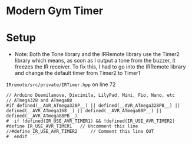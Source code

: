 # Modern Gym Timer

# Setup
* Note: Both the Tone library and the IRRemote library use the Timer2 
library which means, as soon as I output a tone from the buzzer, it 
freezes the IR receiver. To fix this, I had to go into the IRRemote 
library and change the default timer from Timer2 to Timer1

`IRremote/src/private/IRTimer.hpp` on line 72
```
// Arduino Duemilanove, Diecimila, LilyPad, Mini, Fio, Nano, etc
// ATmega328 and ATmega88
#if defined(__AVR_ATmega328P__) || defined(__AVR_ATmega328PB__) || 
defined(__AVR_ATmega168__) || defined(__AVR_ATmega88P__) || 
defined(__AVR_ATmega88PB__)
#  if !defined(IR_USE_AVR_TIMER1) && !defined(IR_USE_AVR_TIMER2)
#define IR_USE_AVR_TIMER1   // Uncomment this line
//#define IR_USE_AVR_TIMER2     // Comment this line OUT
#  endif ```
